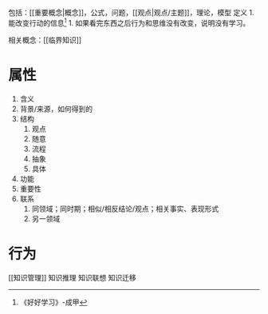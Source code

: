 包括：[[重要概念|概念]]，公式，问题，[[观点|观点/主题]]，理论，模型
定义
	1. 能改变行动的信息[^1]
		1. 如果看完东西之后行为和思维没有改变，说明没有学习。

相关概念：[[临界知识]]
# 属性
1. 含义
2. 背景/来源，如何得到的
3. 结构
	1. 观点
	2. 随意
	3. 流程
	4. 抽象
	5. 具体
4. 功能
5. 重要性
6. 联系
	1. 同领域；同时期；相似/相反结论/观点；相关事实、表现形式
	2. 另一领域
# 行为
[[知识管理]]
知识推理
知识联想
知识迁移

[^1]: 《好好学习》-成甲